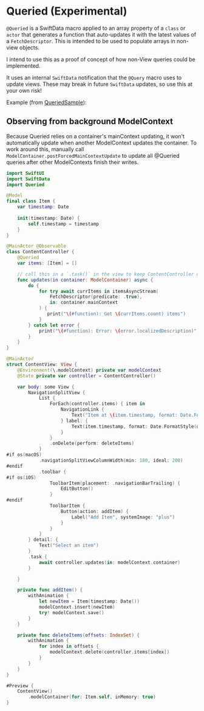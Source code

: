 # Queried (Experimental)

`@Queried` is a SwiftData macro applied to an array property of a `class` or `actor` that generates a function that auto-updates it with the latest values of a `FetchDescriptor`. This is intended to be used to populate arrays in non-view objects.

I intend to use this as a proof of concept of how non-View queries could be implemented. 

It uses an internal `SwiftData` notification that the `@Query` macro uses to update views. These may break in future `SwiftData` updates, so use this at your own risk!

Example (from [QueriedSample](https://github.com/juanarzola/QueriedSample)):

## Observing from background ModelContext

Because Queried relies on a container's mainContext updating, it won't automatically update
when another ModelContext updates the container. To work around this, manually call 
`ModelContainer.postForcedMainContextUpdate` to update all @Queried queries 
after other ModelContexts finish their writes.

```swift
import SwiftUI
import SwiftData
import Queried

@Model
final class Item {
    var timestamp: Date
    
    init(timestamp: Date) {
        self.timestamp = timestamp
    }
}

@MainActor @Observable
class ContentController {
    @Queried
    var items: [Item] = []

    // call this in a `.task()` in the view to keep ContentController up-to-date
    func updates(in container: ModelContainer) async {
        do {
            for try await currItems in itemsAsyncStream(
                FetchDescriptor(predicate: .true),
                in: container.mainContext
            ) {
               print("\(#function): Got \(currItems.count) items")
            }
        } catch let error {
            print("\(#function): Error: \(error.localizedDescription)")
        }
    }
}

@MainActor
struct ContentView: View {
    @Environment(\.modelContext) private var modelContext
    @State private var controller = ContentController()

    var body: some View {
        NavigationSplitView {
            List {
                ForEach(controller.items) { item in
                    NavigationLink {
                        Text("Item at \(item.timestamp, format: Date.FormatStyle(date: .numeric, time: .standard))")
                    } label: {
                        Text(item.timestamp, format: Date.FormatStyle(date: .numeric, time: .standard))
                    }
                }
                .onDelete(perform: deleteItems)
            }
#if os(macOS)
            .navigationSplitViewColumnWidth(min: 180, ideal: 200)
#endif
            .toolbar {
#if os(iOS)
                ToolbarItem(placement: .navigationBarTrailing) {
                    EditButton()
                }
#endif
                ToolbarItem {
                    Button(action: addItem) {
                        Label("Add Item", systemImage: "plus")
                    }
                }
            }
        } detail: {
            Text("Select an item")
        }
        .task {
            await controller.updates(in: modelContext.container)
        }

    }

    private func addItem() {
        withAnimation {
            let newItem = Item(timestamp: Date())
            modelContext.insert(newItem)
            try! modelContext.save()
        }
    }

    private func deleteItems(offsets: IndexSet) {
        withAnimation {
            for index in offsets {
                modelContext.delete(controller.items[index])
            }
        }
    }
}

#Preview {
    ContentView()
        .modelContainer(for: Item.self, inMemory: true)
}
```
